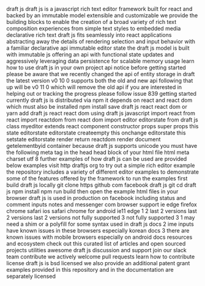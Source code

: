 draft js draft js is a javascript rich text editor framework built for react and backed by an immutable model extensible and customizable we provide the building blocks to enable the creation of a broad variety of rich text composition experiences from simple text styles to embedded media declarative rich text draft js fits seamlessly into react applications abstracting away the details of rendering selection and input behavior with a familiar declarative api immutable editor state the draft js model is built with immutable js offering an api with functional state updates and aggressively leveraging data persistence for scalable memory usage learn how to use draft js in your own project api notice before getting started please be aware that we recently changed the api of entity storage in draft the latest version v0 10 0 supports both the old and new api following that up will be v0 11 0 which will remove the old api if you are interested in helping out or tracking the progress please follow issue 839 getting started currently draft js is distributed via npm it depends on react and react dom which must also be installed npm install save draft js react react dom or yarn add draft js react react dom using draft js javascript import react from react import reactdom from react dom import editor editorstate from draft js class myeditor extends react component constructor props super props this state editorstate editorstate createempty this onchange editorstate this setstate editorstate render return reactdom render document getelementbyid container because draft js supports unicode you must have the following meta tag in the head head block of your html file html meta charset utf 8 further examples of how draft js can be used are provided below examples visit http draftjs org to try out a simple rich editor example the repository includes a variety of different editor examples to demonstrate some of the features offered by the framework to run the examples first build draft js locally git clone https github com facebook draft js git cd draft js npm install npm run build then open the example html files in your browser draft js is used in production on facebook including status and comment inputs notes and messenger com browser support ie edge firefox chrome safari ios safari chrome for android ie11 edge 1 2 last 2 versions last 2 versions last 2 versions not fully supported 3 not fully supported 3 1 may need a shim or a polyfill for some syntax used in draft js docs 2 ime inputs have known issues in these browsers especially korean docs 3 there are known issues with mobile browsers especially on android docs resources and ecosystem check out this curated list of articles and open sourced projects utilities awesome draft js discussion and support join our slack team contribute we actively welcome pull requests learn how to contribute license draft js is bsd licensed we also provide an additional patent grant examples provided in this repository and in the documentation are separately licensed